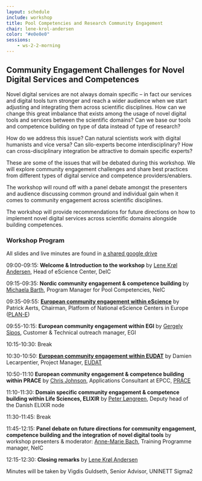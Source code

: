 ```yaml
---
layout: schedule
include: workshop
title: Pool Competencies and Research Community Engagement
chair: lene-krol-andersen
color: "#e0e0e0"
sessions:
    - ws-2-2-morning
---
```


## Community Engagement Challenges for Novel Digital Services and Competences

<!--Modern research requires novel digital services and competences that combine
software, tools, data and computing across different institutions and across
heterogeneous environments. This session will explore the experiences from
different community engagement set-ups and share best practice on how these
digital services are integrated into our respective research communities
alongside the needed competences. This session will present challenges from
research communities, research infrastructure providers and data service
providers in their respective missions to enhance the use and implementation of
novel digital services. The workshop will host a panel debate between the
workshop speakers and workshop attendances, in order to openly reflect upon
existing challenges and best practices to improve community and competence
integration across disciplines, institutions and countries.
-->

Novel digital services are not always domain specific – in fact our services and digital tools turn stronger and reach a wider audience when we start adjusting and integrating them across scientific disciplines. How can we change this great imbalance that exists among the usage of novel digital tools and services between the scientific domains? Can we base our tools and competence building on type of data instead of type of research?

How do we address this issue? Can natural scientists work with digital humanists and vice versa? Can silo-experts become interdisciplinary? How can cross-disciplinary integration be attractive to domain specific experts?

These are some of the issues that will be debated during this workshop. We will explore community engagement challenges and share best practices from different types of digital service and competence providers/enablers.

The workshop will round off with a panel debate amongst the presenters and audience discussing common ground and individual gain when it comes to community engagement across scientific disciplines.

The workshop will provide recommendations for future directions on how to implement novel digital services across scientific domains alongside building competences.

<h3 id="agenda">Workshop Program</h3>

All slides and live minutes are found in <a href="https://drive.google.com/drive/folders/0B9tCS2R8WVYFN2cwVnVHdDZtT3M">a shared google drive</a>

09:00-09:15: 	<b>Welcome & Introduction to the workshop</b>
by <a href="http://neic2017.nordforsk.org/people/lene-krol-andersen/">Lene Krøl Andersen</a>, Head of eScience Center, DeIC

09:15-09:35: 	<b>Nordic community engagement & competence building</b>
by <a href="https://neic.nordforsk.org/about/team/#barth">Michaela Barth</a>, Program Manager for Pool Competencies, NeIC

09:35-09:55: 	<b><a href="https://drive.google.com/open?id=0B3_M8yUwSJDhalhjQk1DRFE5SnM">European community engagement within eScience</a></b>
by Patrick Aerts, Chairman, Platform of National eScience Centers in Europe (<a href="https://plan-europe.eu/">PLAN-E</a>)

09:55-10:15: 	<b>European community engagement within EGI</b>
by  <a href="https://www.egi.eu/about/egi-foundation/team/gergely-sipos/">Gergely Sipos</a>, Customer & Technical outreach manager, EGI

10:15-10:30: 	Break

10:30-10:50: 	<b><a href="https://drive.google.com/open?id=0BywNdZWV23y5ZXR3VmczOEw3WW8">European community engagement within EUDAT</a></b>
by Damien Lecarpentier, Project Manager, <a href="https://www.eudat.eu/EUDAT">EUDAT</a>

10:50-11:10	<b>European community engagement & competence building within PRACE</b>
by <a href="https://www.epcc.ed.ac.uk/about/staff/dr-christopher-johnson">Chris Johnson</a>, Applications Consultant at EPCC, <a href="http://www.prace-ri.eu/PRACE">PRACE</a>

11:10-11:30: 	<b>Domain specific community engagement & competence building within Life Sciences, ELIXIR</b>
by <a href="http://neic2017.nordforsk.org/people/peter-longreen/">Peter Løngreen</a>, Deputy head of the Danish ELIXIR node

11:30-11:45:	Break

11:45-12:15: 	<b>Panel debate on future directions for community engagement, competence building and the integration of novel digital tools</b>
by workshop presenters & moderator: <a href="https://neic.nordforsk.org/about/team#ambach">Anne-Marie Bach</a>, Training Programme manager, NeIC

12:15-12:30: 	<b>Closing remarks</b> by
		<a href="http://neic2017.nordforsk.org/people/lene-krol-andersen/">Lene Krøl Andersen</a>

Minutes will be taken by Vigdis Guldseth, Senior Advisor, UNINETT Sigma2

